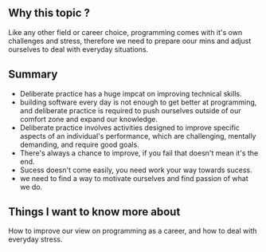 ## Why this topic ?
Like any other field or career choice, programming comes with it's own challenges and stress, therefore we need to prepare oour mins and adjust ourselves to deal with everyday situations.

## Summary

+ Deliberate practice has a huge impcat on improving technical skills.
+ building software every day is not enough to get better at programming, and deliberate practice is required to push ourselves outside of our comfort zone and expand our knowledge. 
+ Deliberate practice involves activities designed to improve 
specific aspects of an individual's performance, which are 
challenging, mentally demanding, and require good goals.
+ There's always a chance to improve, if you fail that doesn't mean it's the end.
+ Sucess doesn't come easily, you need work your way towards sucess.
+ we need to find a way to motivate ourselves and find passion of what we do.

## Things I want to know more about
How to improve our view on programming as a career, and how to deal with everyday stress.